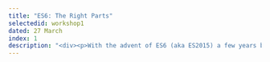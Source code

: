 ```yaml
---
title: "ES6: The Right Parts"
selectedid: workshop1
dated: 27 March
index: 1
description: "<div><p>With the advent of ES6 (aka ES2015) a few years back, the log jam holding back improvements to the JS language design was finally unstuck. But with it came a flood of new language features, into an already overwhelmingly crowded and fragmented ecosystem of JS tools and frameworks. And JS changes just keep coming and coming. For many, this pace of change can be very intimidating and frustration.</p> <p>This workshop is to give you a different perspective on the &quot;right parts&quot; of the latest changes in JS that you should focus on learning first. To motivate that effort, we need to understand what ES6 was really all about: declarative code readability. ES6 isn't about shiny new toys to do entirely new things, but rather about doing old things, better.</p> <p>We'll explore a variety of langauge additions from this perspective -- always asking, how does this improve the readability of code I have always written before -- including: arrow functions, block scoping, defaults, spread/rest, destructuring, iterators, generators, and more.</p> <p>If you've been wondering when you'll ever find the time to learn all this new stuff in JS, don't worry. This workshop is designed to help you focus on the parts you need to learn first and give you the &quot;right&quot; perspective on language feature improvements.More Info</p></div>"
---
```

